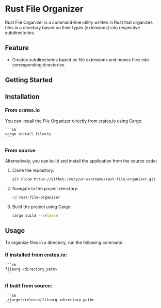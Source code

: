 # Rust File Organizer

Rust File Organizer is a command-line utility written in Rust that organizes files in a directory based on their types (extensions) into respective subdirectories.

## Feature

- Creates subdirectories based on file extensions and moves files into corresponding directories.

## Getting Started

## Installation

### From crates.io

You can install the File Organizer directly from [crates.io](https://crates.io/crates/fileorg) using Cargo:

    ```sh
    cargo install fileorg
    ```

### From source

Alternatively, you can build and install the application from the source code:

1. Clone the repository:

   ```sh
   git clone https://github.com/your-username/rust-file-organizer.git
   ```

2. Navigate to the project directory:

   ```sh
   cd rust-file-organizer
   ```

3. Build the project using Cargo:

   ```sh
   cargo build --release
   ```

## Usage

To organize files in a directory, run the following command:

### If installed from crates.io:

    ```sh
    fileorg <directory_path>
    ```

### If built from source:

    ```sh
    ./target/release/fileorg <directory_path>
    ```
